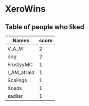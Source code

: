 # XeroWins
## Table of people who liked
Names | score
--- | ---
V_A_M | 2
dog | 2
FrostyyMC | 1
I_AM_afraid | 1
Scalings | 1
Xoads | 1
sadliar | 1
